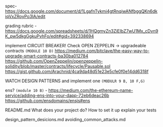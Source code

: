 spec- https://docs.google.com/document/d/1LgafnTykmi4gtRnqiwANfbggQKn6dkiqVxZRoyPo3IA/edit

grading rubric - https://docs.google.com/spreadsheets/d/1HQgmyZn3ZiEIbZ7wU1Mx_cDvn9K_pw5dkgGgkuPvhFo/edit#gid=392338694

implement CIRCUIT BREAKER! Check OPEN ZEPPELIN -> upgradeable contracts `(MODULE 10 D)` 
https://medium.com/bitclave/the-easy-way-to-upgrade-smart-contracts-ba30ba012784
https://github.com/OpenZeppelin/openzeppelin-solidity/blob/master/contracts/lifecycle/Pausable.sol
https://gist.github.com/Arachnid/4ca9da48d51e23e5cfe0f0e14dd6318f


WATCH DESIGN PATTERNS and implement one  `(MODULR 9 B, 10 F,G)`

ens?  `(module 10 B)` - https://medium.com/the-ethereum-name-service/adding-ens-into-your-dapp-72eb6deac26b
https://github.com/ensdomains/ensjs#ens

README.md
	What does your project do?
  How to set it up
  explain your tests
  
  design_pattern_desicions.md
  avoiding_common_attacks.md


